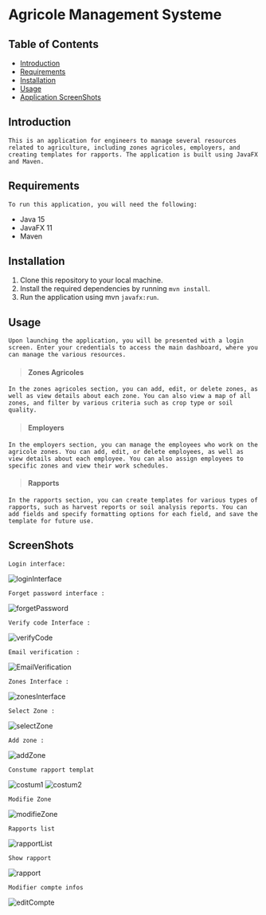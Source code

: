 # Agricole Management Systeme


## Table of Contents

- [Introduction](#introduction)
- [Requirements](#requirements)
- [Installation](#installation)
- [Usage](#usage)
- [Application ScreenShots](#ScreenShots)

## Introduction

    This is an application for engineers to manage several resources related to agriculture, including zones agricoles, employers, and creating templates for rapports. The application is built using JavaFX and Maven.

## Requirements

    To run this application, you will need the following:
- Java 15
- JavaFX 11
- Maven
## Installation

1. Clone this repository to your local machine.
2. Install the required dependencies by running `mvn install`.
3. Run the application using mvn `javafx:run`.

## Usage

    Upon launching the application, you will be presented with a login screen. Enter your credentials to access the main dashboard, where you can manage the various resources.  

>#### Zones Agricoles  
    In the zones agricoles section, you can add, edit, or delete zones, as well as view details about each zone. You can also view a map of all zones, and filter by various criteria such as crop type or soil quality.
>#### Employers
    In the employers section, you can manage the employees who work on the agricole zones. You can add, edit, or delete employees, as well as view details about each employee. You can also assign employees to specific zones and view their work schedules.
>#### Rapports
    In the rapports section, you can create templates for various types of rapports, such as harvest reports or soil analysis reports. You can add fields and specify formatting options for each field, and save the template for future use.

## ScreenShots
    Login interface:
![loginInterface](resources/login_interface.png)

    Forget password interface :
![forgetPassword](resources/forgotPasswordInterface.png)

    Verify code Interface :
![verifyCode](resources/verifyCodeInterface.png)

    Email verification : 
![EmailVerification](resources/verificationEmail.png)

    Zones Interface :
![zonesInterface](resources/dashbordInterface.png) 
    
    Select Zone :
![selectZone](resources/selectZoneInterface.png)

    Add zone :
![addZone](resources/addingZone.png)

    Constume rapport templat
![costum1](resources/optimlizeRapportTemplate1.png)
![costum2](resources/optimizeRapportTemplate2.png)

    Modifie Zone 
![modifieZone](resources/modifierZone.png)

    Rapports list 
![rapportList](resources/displayRapporsList.png)

    Show rapport
![rapport](resources/showrapport.png)

    Modifier compte infos 
![editCompte](resources/modifierCompteInfo.png)

